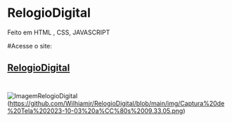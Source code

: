 # RelogioDigital

Feito em HTML , CSS, JAVASCRIPT

#Acesse o site:
## [RelogioDigital]( https://wilhiamjr.github.io/RelogioDigital/)<br><br>
![ImagemRelogioDigital](https://wilhiamjr.github.io/RelogioDigital/)(https://github.com/Wilhiamjr/RelogioDigital/blob/main/img/Captura%20de%20Tela%202023-10-03%20a%CC%80s%2009.33.05.png)
